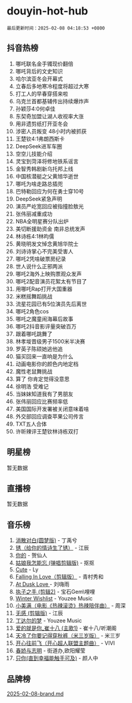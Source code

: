 # douyin-hot-hub

`最后更新时间：2025-02-08 04:18:53 +0800`

## 抖音热榜

1. 哪吒联名金手镯现价翻倍
1. 哪吒背后的文史知识
1. 哈尔滨亚冬会开幕式
1. 立春后多地寒冷程度将超过大寒
1. 打工人的早春穿搭来啦
1. 乌克兰首都基辅传出持续爆炸声
1. 孙颖莎4:0何卓佳
1. 东契奇加盟让湖人收视率大涨
1. 用非遗剪纸打开亚冬会
1. 涉密人员叛变 48小时内被抓获
1. 王楚钦4:1弗朗西斯卡
1. DeepSeek进军车圈
1. 空空儿技能介绍
1. 灵宝到菏泽将修地铁系谣言
1. 金智秀韩剧新乌托邦上线
1. 中国核潜艇之父黄旭华逝世
1. 哪吒为啥走路总插兜
1. 巴特勒回应为何在勇士穿10号
1. DeepSeek紧急声明
1. 演员严屹宽回应被指撞脸敖光
1. 张伟丽减重成功
1. NBA全明星赛分队出炉
1. 美切断援助资金 南非总统发声
1. 林诗栋4:1林昀儒
1. 黄晓明发文悼念黄旭华院士
1. 刘诗诗掌心不完美受害人
1. 哪吒2凭啥破票房纪录
1. 世人说什么正邪两派
1. 哪吒2海外上映购票观众发声
1. 哪吒2配音演员花絮太有节目了
1. 用哪吒Rap打开大国重器
1. 米糕摇舞蹈挑战
1. 流星花园已有5位演员先后离世
1. 哪吒2角色cos
1. 哪吒之魔童闹海幕后故事
1. 哪吒2抖音影评量突破百万
1. 跟着哪吒跳舞了
1. 林孝埈晋级男子1500米半决赛
1. 罗英子陈硕她逃他追
1. 猫买回来一直响是为什么
1. 动画电影你的颜色内地定档
1. 魔性老鼠舞挑战
1. 算了 你肯定觉得没意思
1. 徐明浩 受难记
1. 当妹妹知道我有了男朋友
1. 张伟丽回应比赛频率低
1. 美国国际开发署被关闭意味着啥
1. 外交部回应调查苹果公司传言
1. TXT五人合体
1. 许昕辣评王楚钦林诗栋双打

## 明星榜

暂无数据

## 直播榜

暂无数据

## 音乐榜

1. [消散对白(圆梦版)](https://sf5-hl-cdn-tos.douyinstatic.com/obj/tos-cn-ve-2774/og4jB5I5IizzoZVAAAzWgBMAsMDWoArfwBOiFs) - 丁禹兮
1. [锈（给你的情诗生了锈）](https://sf5-hl-cdn-tos.douyinstatic.com/obj/tos-cn-ve-2774/o8a1PBtVqIYbPEGK6e5A4egedVMdm3fCIz6bbE) - 江辰
1. [你的](https://sf5-hl-cdn-tos.douyinstatic.com/obj/tos-cn-ve-2774/oYuIeKf42jB7sEV6B2upMdpYAgfrQWj0FeRegh) - 贺仙人
1. [姑娘我怎能忘 (弹唱剪辑版)](https://sf5-hl-cdn-tos.douyinstatic.com/obj/tos-cn-ve-2774/okamwrBGEMz6illuEofAsMV4yzF5tVWbBiA5AI) - 抠抠
1. [Cute](https://sf3-cdn-tos.douyinstatic.com/obj/tos-cn-ve-2774/o4IbIzHWKAAB4wsS5qMBRiiAlEBGTpQRNfFvuo) - Ly
1. [Falling In Love（剪辑版）](https://sf5-hl-cdn-tos.douyinstatic.com/obj/tos-cn-ve-2774/o8ajpA8zzgBPahbBIO8AcKGBLJezFCRd1wfP9f) - 青村秀和
1. [ At Dusk  Love ](https://sf5-hl-cdn-tos.douyinstatic.com/obj/tos-cn-ve-2774/o8CrpCf5CaYgI4ZrtQgMQAFEfuGqNnRSDQAPBc) - 刘嗨雨
1. [执子之手 (剪辑2)](https://sf5-hl-cdn-tos.douyinstatic.com/obj/tos-cn-ve-2774/oUoZLQjCc31XzqsBnBQUNgeKtYPBcgbFDwtfcu) - 宝石Gem\哩哩
1. [Winter Wishlist](https://sf6-cdn-tos.douyinstatic.com/obj/tos-cn-ve-2774/oIIgUOeamCFCVAzxN6MFRLIBlLGpUqQxeeHrLE) - Youzee Music
1. [小美满（电影《热辣滚烫》热辣陪伴曲）](https://sf5-hl-cdn-tos.douyinstatic.com/obj/tos-cn-ve-2774/o0GAn2lSgfZIDUgtevCGDQYnFg4CwnrBaxbTZL) - 周深
1. [无感 (剪辑版)](https://sf6-cdn-tos.douyinstatic.com/obj/tos-cn-ve-2774/o0eIsUzJBDlQaQFC5OFlgbMEZC1TFYBftOBn6p) - 江辰
1. [丁达尔的梦](https://sf5-hl-cdn-tos.douyinstatic.com/obj/tos-cn-ve-2774/oMU3WirUZBVQkAC9ccG5P2IQirziZM2RTInUY) - Youzee Music
1. [爱的就是你_崔十八 (主歌1)](https://sf5-hl-cdn-tos.douyinstatic.com/obj/tos-cn-ve-2774/oI5BO5DhFZ6UTcNCnZaOCBLtZ7WIMQGfgnXf5E) - 崔十八/听潮阁
1. [天冷了你要记得穿秋裤（米三岁版）](https://sf5-hl-cdn-tos.douyinstatic.com/obj/tos-cn-ve-2774/oQlIwVIDWiZ6BQilAorS7MA0AgCkQDvcZAdm1) - 米三岁
1. [开心往前飞（开心超人联盟主题曲）](https://sf5-hl-cdn-tos.douyinstatic.com/obj/tos-cn-ve-2774/9d8fb7c82cf1421fb93a9fe925275e0a) - VIVI
1. [春娇与志明](https://sf5-hl-cdn-tos.douyinstatic.com/obj/tos-cn-ve-2774/e530d8fceb7044b39707d7f9ff54add1) - 街道办,欧阳耀莹
1. [只你(直到幸福能触手可及)](https://sf5-hl-cdn-tos.douyinstatic.com/obj/tos-cn-ve-2774/o0lBkRDzFTeaVSUz3ZZSCBVtZ5DIMQGfgmEAuE) - 颜人中

## 品牌榜

[2025-02-08-brand.md](2025-02-08-brand.md)
